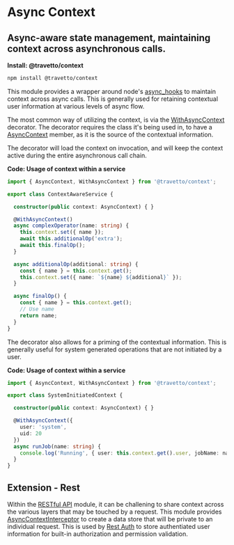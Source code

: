 <!-- This file was generated by @travetto/doc and should not be modified directly -->
<!-- Please modify https://github.com/travetto/travetto/tree/main/module/context/doc.ts and execute "npx trv doc" to rebuild -->
# Async Context
## Async-aware state management, maintaining context across asynchronous calls.

**Install: @travetto/context**
```bash
npm install @travetto/context
```

This module provides a wrapper around node's [async_hooks](https://nodejs.org/api/async_hooks.html) to maintain context across async calls. This is generally used for retaining contextual user information at various levels of async flow.

The most common way of utilizing the context, is via the [WithAsyncContext](https://github.com/travetto/travetto/tree/main/module/context/src/decorator.ts#L6) decorator.  The decorator requires the class it's being used in, to have a [AsyncContext](https://github.com/travetto/travetto/tree/main/module/context/src/service.ts#L14) member, as it is the source of the contextual information.

The decorator will load the context on invocation, and will keep the context active during the entire asynchronous call chain.

**Code: Usage of context within a service**
```typescript
import { AsyncContext, WithAsyncContext } from '@travetto/context';

export class ContextAwareService {

  constructor(public context: AsyncContext) { }

  @WithAsyncContext()
  async complexOperator(name: string) {
    this.context.set({ name });
    await this.additionalOp('extra');
    await this.finalOp();
  }

  async additionalOp(additional: string) {
    const { name } = this.context.get();
    this.context.set({ name: `${name} ${additional}` });
  }

  async finalOp() {
    const { name } = this.context.get();
    // Use name
    return name;
  }
}
```

The decorator also allows for a priming of the contextual information.  This is generally useful for system generated operations that are not initiated by a user.

**Code: Usage of context within a service**
```typescript
import { AsyncContext, WithAsyncContext } from '@travetto/context';

export class SystemInitiatedContext {

  constructor(public context: AsyncContext) { }

  @WithAsyncContext({
    user: 'system',
    uid: 20
  })
  async runJob(name: string) {
    console.log('Running', { user: this.context.get().user, jobName: name });
  }
}
```

## Extension - Rest

Within the [RESTful API](https://github.com/travetto/travetto/tree/main/module/rest#readme "Declarative api for RESTful APIs with support for the dependency injection module.") module, it can be challening to share context across the various layers that may be touched by a request.  This module provides [AsyncContextInterceptor](https://github.com/travetto/travetto/tree/main/module/context/src/extension/rest.interceptor.ts#L17) to create a data store that will be private to an individual request. This is used by [Rest Auth](https://github.com/travetto/travetto/tree/main/module/auth-rest#readme "Rest authentication integration support for the travetto framework") to store authentiated user information for built-in authorization and permission validation.
